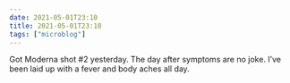 ```yaml
---
date: 2021-05-01T23:10
title: 2021-05-01T23:10
tags: ["microblog"]
---
```


Got Moderna shot #2 yesterday. The day after symptoms are no joke. I’ve been laid up with a fever and body aches all day.
